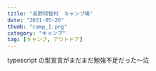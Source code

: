 ```yaml
---
title: "長野阿智村　キャンプ場"
date: "2021-05-20"
thumb: "camp_1.png"
category: "キャンプ"
tag: [キャンプ, アウトドア]
---
```


typescript の型宣言がまだまだ勉強不足だった〜泣
